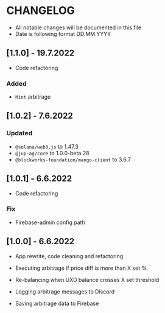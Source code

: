 # CHANGELOG

- All notable changes will be documented in this file
- Date is following format DD.MM.YYYY

## [1.1.0] - 19.7.2022

- Code refactoring

### Added

- `Mint` arbitrage

## [1.0.2] - 7.6.2022

### Updated

- `@solana/web3.js` to 1.47.3
- `@jup-ag/core` to 1.0.0-beta.28
- `@blockworks-foundation/mango-client` to 3.6.7

## [1.0.1] - 6.6.2022

- Code refactoring

### Fix

- Firebase-admin config path

## [1.0.0] - 6.6.2022

- App rewrite, code cleaning and refactoring

- Executing arbitrage if price diff is more than X set %
- Re-balancing when UXD balance crosses X set threshold
- Logging arbitrage messages to Discord
- Saving arbitrage data to Firebase